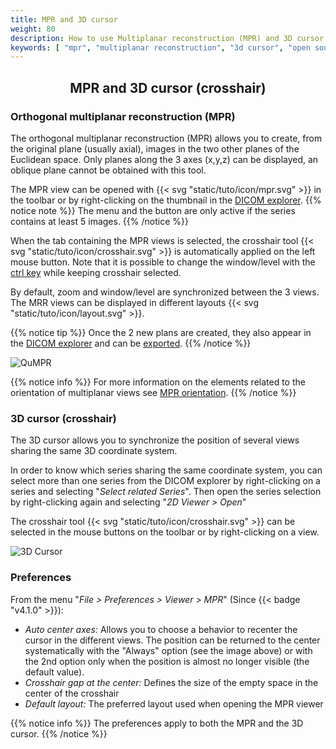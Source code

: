 ```yaml
---
title: MPR and 3D cursor
weight: 80
description: How to use Multiplanar reconstruction (MPR) and 3D cursor (crosshair)
keywords: [ "mpr", "multiplanar reconstruction", "3d cursor", "open source dicom viewer" ]
---
```


## <center>MPR and 3D cursor (crosshair)</center>

### Orthogonal multiplanar reconstruction (MPR)

The orthogonal multiplanar reconstruction (MPR) allows you to create, from the original plane (usually axial), images in the two other planes of the Euclidean space. Only planes along the 3 axes (x,y,z) can be displayed, an oblique plane cannot be obtained with this tool.

The MPR view can be opened with {{< svg "static/tuto/icon/mpr.svg" >}} in the toolbar or by right-clicking on the thumbnail in the [DICOM explorer](../dicom-explorer/).
{{% notice note %}}
The menu and the button are only active if the series contains at least 5 images.
{{% /notice %}}

When the tab containing the MPR views is selected, the crosshair tool {{< svg "static/tuto/icon/crosshair.svg" >}} is automatically applied on the left mouse button. Note that it is possible to change the window/level with the [ctrl key](../../basics/shortcuts/) while keeping crosshair selected.

By default, zoom and window/level are synchronized between the 3 views. The MRR views can be displayed in different layouts {{< svg "static/tuto/icon/layout.svg" >}}.

{{% notice tip %}}
Once the 2 new plans are created, they also appear in the [DICOM explorer](../dicom-explorer/) and can be [exported](../dicom-export/#dicom-export).
{{% /notice %}}

![QuMPR](/tuto/mpr.jpg?classes=shadow)
<br>

{{% notice info %}}
For more information on the elements related to the orientation of multiplanar views see [MPR orientation](../image-orientation/#orientation-in-2d-multiplanar-reconstruction-mpr).
{{% /notice %}}

### 3D cursor (crosshair)

The 3D cursor allows you to synchronize the position of several views sharing the same 3D coordinate system.

In order to know which series sharing the same coordinate system, you can select more than one series from the DICOM explorer by right-clicking on a series and selecting "_Select related Series_". Then open the series selection by right-clicking again and selecting "_2D Viewer > Open_"

The crosshair tool {{< svg "static/tuto/icon/crosshair.svg" >}} can be selected in the mouse buttons on the toolbar or by right-clicking on a view.

![3D Cursor](/tuto/3d-cursor.jpg?classes=shadow)
<br>

### Preferences

From the menu "_File > Preferences > Viewer > MPR_" (Since {{< badge "v4.1.0" >}}):

* _Auto center axes:_ Allows you to choose a behavior to recenter the cursor in the different views. The position can be returned to the center systematically with the "Always" option (see the image above) or with the 2nd option only when the position is almost no longer visible (the default value).
* _Crosshair gap at the center:_ Defines the size of the empty space in the center of the crosshair
* _Default layout:_ The preferred layout used when opening the MPR viewer

{{% notice info %}}
The preferences apply to both the MPR and the 3D cursor.
{{% /notice %}}